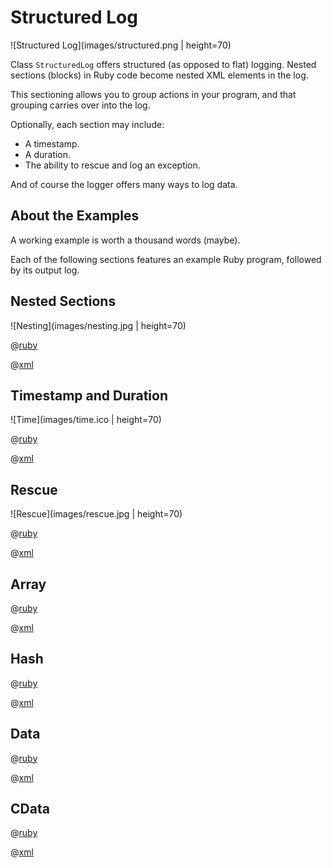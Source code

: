# Structured Log

![Structured Log](images/structured.png | height=70)

<!-- [![Gem Version](https://badge.fury.io/rb/structured_log.svg)](https://badge.fury.io/rb/structured_log) -->

Class <code>StructuredLog</code> offers structured (as opposed to flat) logging.  Nested sections (blocks) in Ruby code become nested XML elements in the log.

This sectioning allows you to group actions in your program, and that grouping carries over into the log.

Optionally, each section may include:
<ul>
<li>A timestamp.
<li>A duration.
<li>The ability to rescue and log an exception.
</ul>

And of course the logger offers many ways to log data.

## About the Examples

A working example is worth a thousand words (maybe).

Each of the following sections features an example Ruby program, followed by its output log.

## Nested Sections
![Nesting](images/nesting.jpg | height=70)

@[ruby](scripts/sections.rb)

@[xml](logs/sections.xml)

## Timestamp and Duration
![Time](images/time.ico | height=70)

@[ruby](scripts/time.rb)

@[xml](logs/time.xml)

## Rescue
![Rescue](images/rescue.jpg | height=70)

@[ruby](scripts/rescue.rb)

@[xml](logs/rescue.xml)

## Array

@[ruby](scripts/array.rb)

@[xml](logs/array.xml)

## Hash

@[ruby](scripts/hash.rb)

@[xml](logs/hash.xml)

## Data

@[ruby](scripts/data.rb)

@[xml](logs/data.xml)

## CData

@[ruby](scripts/cdata.rb)

@[xml](logs/cdata.xml)
